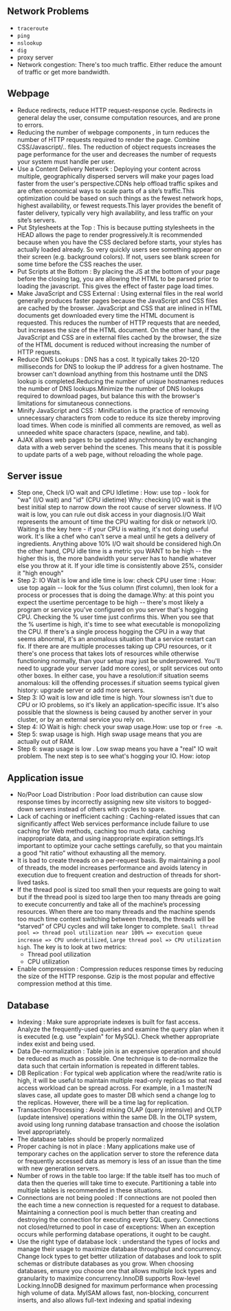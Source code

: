 ## Network Problems
* `traceroute`
* `ping`
* `nslookup`
* `dig`
* proxy server
* Network congestion: There's too much traffic. Either reduce the amount of traffic or get more bandwidth.


## Webpage
* Reduce redirects, reduce HTTP request-response cycle. Redirects in general delay the user, consume computation resources, and are prone to errors.
* Reducing the number of webpage components , in turn reduces the number of HTTP requests required to render the page. Combine CSS/Javascript/.. files. The reduction of object requests increases the page performance for the user and decreases the number of requests your system must handle per user.
* Use a Content Delivery Network : Deploying your content across multiple, geographically dispersed servers will make your pages load faster from the user's perspective.CDNs help offload traffic spikes and are often economical ways to scale parts of a site’s traffic.This optimization could be based on such things as the fewest network hops, highest availability, or fewest requests.This layer provides the benefit of faster delivery, typically very high availability, and less traffic on your site’s servers.
* Put Stylesheets at the Top : This is because putting stylesheets in the HEAD allows the page to render progressively.It is recommended because when you have the CSS declared before <body> starts, your styles has actually loaded already. So very quickly users see something appear on their screen (e.g. background colors). If not, users see blank screen for some time before the CSS reaches the user.
* Put Scripts at the Bottom : By placing the JS at the bottom of your page before the closing </body> tag, you are allowing the HTML to be parsed prior to loading the javascript. This gives the effect of faster page load times.
* Make JavaScript and CSS External : Using external files in the real world generally produces faster pages because the JavaScript and CSS files are cached by the browser. JavaScript and CSS that are inlined in HTML documents get downloaded every time the HTML document is requested. This reduces the number of HTTP requests that are needed, but increases the size of the HTML document. On the other hand, if the JavaScript and CSS are in external files cached by the browser, the size of the HTML document is reduced without increasing the number of HTTP requests.
* Reduce DNS Lookups : DNS has a cost. It typically takes 20-120 milliseconds for DNS to lookup the IP address for a given hostname. The browser can't download anything from this hostname until the DNS lookup is completed.Reducing the number of unique hostnames reduces the number of DNS lookups.Minimize the number of DNS lookups required to download pages, but balance this with the browser's limitations for simutaneous connections.
* Minify JavaScript and CSS : Minification is the practice of removing unnecessary characters from code to reduce its size thereby improving load times. When code is minified all comments are removed, as well as unneeded white space characters (space, newline, and tab). 
* AJAX allows web pages to be updated asynchronously by exchanging data with a web server behind the scenes. This means that it is possible to update parts of a web page, without reloading the whole page.



## Server issue
* Step one, Check I/O wait and CPU Idletime : How: use top - look for "wa" (I/O wait) and "id" (CPU idletime) Why: checking I/O wait is the best initial step to narrow down the root cause of server slowness. If I/O wait is low, you can rule out disk access in your diagnosis.I/O Wait represents the amount of time the CPU waiting for disk or network I/O. Waiting is the key here - if your CPU is waiting, it's not doing useful work. It's like a chef who can't serve a meal until he gets a delivery of ingredients. Anything above 10% I/O wait should be considered high.On the other hand, CPU idle time is a metric you WANT to be high -- the higher this is, the more bandwidth your server has to handle whatever else you throw at it. If your idle time is consistently above 25%, consider it "high enough"
* Step 2: IO Wait is low and idle time is low: check CPU user time : How: use top again -- look for the %us column (first column), then look for a process or processes that is doing the damage.Why: at this point you expect the usertime percentage to be high -- there's most likely a program or service you've configured on you server that's hogging CPU. Checking the % user time just confirms this. When you see that the % usertime is high, it's time to see what executable is monopolizing the CPU. If there's a single process hogging the CPU in a way that seems abnormal, it's an anomalous situation that a service restart can fix. If there are are multiple processes taking up CPU resources, or it there's one process that takes lots of resources while otherwise functioning normally, than your setup may just be underpowered. You'll need to upgrade your server (add more cores), or split services out onto other boxes. In either case, you have a resolution:if situation seems anomalous: kill the offending processes.if situation seems typical given history: upgrade server or add more servers.
* Step 3: IO wait is low and idle time is high. Your slowness isn't due to CPU or IO problems, so it's likely an application-specific issue. It's also possible that the slowness is being caused by another server in your cluster, or by an external service you rely on.
* Step 4: IO Wait is high: check your swap usage.How: use top or ```free -m```. 
* Step 5: swap usage is high. High swap usage means that you are actually out of RAM.
* Step 6: swap usage is low . Low swap means you have a "real" IO wait problem. The next step is to see what's hogging your IO. How: iotop

## Application issue
* No/Poor Load Distribution : Poor load distribution can cause slow response times by incorrectly assigning new site visitors to bogged-down servers instead of others with cycles to spare.
* Lack of caching or inefficient caching : Caching-related issues that can significantly affect Web services performance include failure to use caching for Web methods, caching too much data, caching inappropriate data, and using inappropriate expiration settings.It’s important to optimize your cache settings carefully, so that you maintain a good “hit ratio” without exhausting all the memory.
* It is bad to  create threads on a per-request basis. By maintaining a pool of threads, the model increases performance and avoids latency in execution due to frequent creation and destruction of threads for short-lived tasks.
* If the thread pool is sized too small then your requests are going to wait but if the thread pool is sized too large then too many threads are going to execute concurrently and take all of the machine’s processing resources. When there are too many threads and the machine spends too much time context switching between threads, the threads will be “starved” of CPU cycles and will take longer to complete. ```Small thread pool => thread pool utilization near 100% => execution queue increase => CPU underutilized```, ```Large thread pool => CPU utilization high```. The key is to look at two metrics: 
  * Thread pool utilization
  * CPU utilization
* Enable compression : Compression reduces response times by reducing the size of the HTTP response. Gzip is the most popular and effective compression method at this time.

## Database
* Indexing : Make sure appropriate indexes is built for fast access. Analyze the frequently-used queries and examine the query plan when it is executed (e.g. use "explain" for MySQL). Check whether appropriate index exist and being used.
* Data De-normalization : Table join is an expensive operation and should be reduced as much as possible. One technique is to de-normalize the data such that certain information is repeated in different tables.
* DB Replication : For typical web application where the read/write ratio is high, it will be useful to maintain multiple read-only replicas so that read access workload can be spread across. For example, in a 1 master/N slaves case, all update goes to master DB which send a change log to the replicas. However, there will be a time lag for replication.
* Transaction Processing : Avoid mixing OLAP (query intensive) and OLTP (update intensive) operations within the same DB. In the OLTP system, avoid using long running database transaction and choose the isolation level appropriately. 
* The database tables should be properly normalized
* Proper caching is not in place : Many applications make use of temporary caches on the application server to store the reference data or frequently accessed data as memory is less of an issue than the time with new generation servers.
* Number of rows in the table too large: If the table itself has too much of data then the queries will take time to execute. Partitioning a table into multiple tables is recommended in these situations.
* Connections are not being pooled : If connections are not pooled then the each time a new connection is requested for a request to database. Maintaining a connection pool is much better than creating and destroying the connection for executing every SQL query. Connections not closed/returned to pool in case of exceptions: When an exception occurs while performing database operations, it ought to be caught. 
* Use the right type of database lock : understand the types of locks and manage their usage to maximize database throughput and concurrency.  Change lock types to get better utilization of databases and look to split schemas or distribute databases as you grow. When choosing databases, ensure you choose one that allows multiple lock types and granularity to maximize concurrency.InnoDB supports Row-level Locking.InnoDB designed for maximum performance when processing high volume of data. MyISAM allows fast, non-blocking, concurrent inserts, and also allows full-text indexing and spatial indexing
